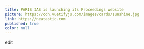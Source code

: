 ```yaml
---
title: PARIS IAS is launching its Proceedings website
picture: https://cdn.vuetifyjs.com/images/cards/sunshine.jpg
link: https://neatastic.com
published: true
color: null
---
```

edit